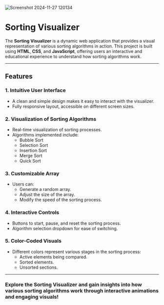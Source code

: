 ![Screenshot 2024-11-27 120134](https://github.com/user-attachments/assets/d40e2047-2570-45e2-8434-d716d8557f2d)

# Sorting Visualizer

The **Sorting Visualizer** is a dynamic web application that provides a visual representation of various sorting algorithms in action. This project is built using **HTML**, **CSS**, and **JavaScript**, offering users an interactive and educational experience to understand how sorting algorithms work.

---

## Features

### 1. **Intuitive User Interface**
   - A clean and simple design makes it easy to interact with the visualizer.
   - Fully responsive layout, accessible on different screen sizes.

### 2. **Visualization of Sorting Algorithms**
   - Real-time visualization of sorting processes.
   - Algorithms implemented include:
     - Bubble Sort
     - Selection Sort
     - Insertion Sort
     - Merge Sort
     - Quick Sort

### 3. **Customizable Array**
   - Users can:
     - Generate a random array.
     - Adjust the size of the array.
     - Modify the speed of the sorting process.

### 4. **Interactive Controls**
   - Buttons to start, pause, and reset the sorting process.
   - Algorithm selection dropdown for ease of switching.

### 5. **Color-Coded Visuals**
   - Different colors represent various stages in the sorting process:
     - Active elements being compared.
     - Sorted elements.
     - Unsorted sections.

---

### Explore the Sorting Visualizer and gain insights into how various sorting algorithms work through interactive animations and engaging visuals!
